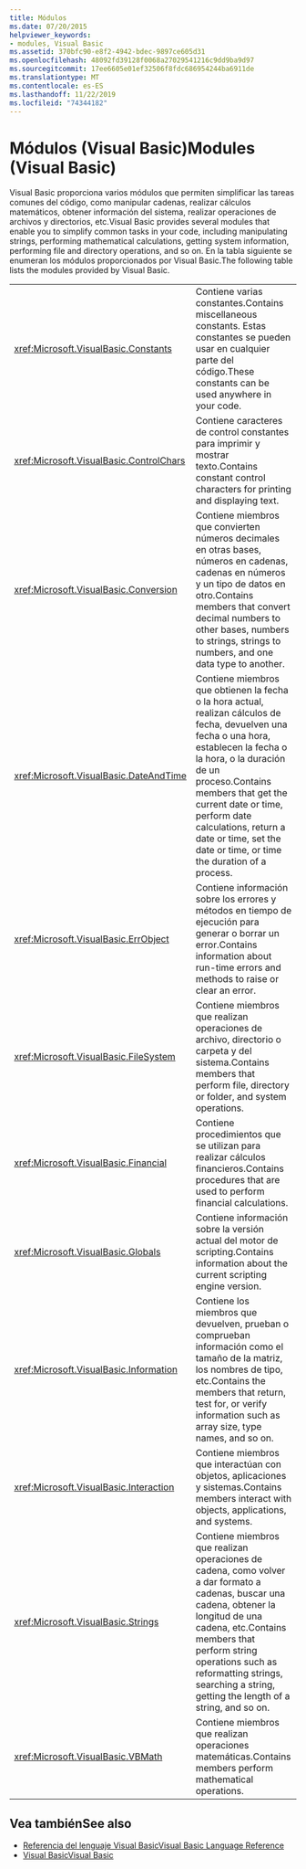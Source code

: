 ```yaml
---
title: Módulos
ms.date: 07/20/2015
helpviewer_keywords:
- modules, Visual Basic
ms.assetid: 370bfc90-e8f2-4942-bdec-9897ce605d31
ms.openlocfilehash: 48092fd39128f0068a27029541216c9dd9ba9d97
ms.sourcegitcommit: 17ee6605e01ef32506f8fdc686954244ba6911de
ms.translationtype: MT
ms.contentlocale: es-ES
ms.lasthandoff: 11/22/2019
ms.locfileid: "74344182"
---
```

# <a name="modules-visual-basic"></a><span data-ttu-id="dcf7d-102">Módulos (Visual Basic)</span><span class="sxs-lookup"><span data-stu-id="dcf7d-102">Modules (Visual Basic)</span></span>

<span data-ttu-id="dcf7d-103">Visual Basic proporciona varios módulos que permiten simplificar las tareas comunes del código, como manipular cadenas, realizar cálculos matemáticos, obtener información del sistema, realizar operaciones de archivos y directorios, etc.</span><span class="sxs-lookup"><span data-stu-id="dcf7d-103">Visual Basic provides several modules that enable you to simplify common tasks in your code, including manipulating strings, performing mathematical calculations, getting system information, performing file and directory operations, and so on.</span></span> <span data-ttu-id="dcf7d-104">En la tabla siguiente se enumeran los módulos proporcionados por Visual Basic.</span><span class="sxs-lookup"><span data-stu-id="dcf7d-104">The following table lists the modules provided by Visual Basic.</span></span>  
  
|||  
|---|---|  
|<xref:Microsoft.VisualBasic.Constants>|<span data-ttu-id="dcf7d-105">Contiene varias constantes.</span><span class="sxs-lookup"><span data-stu-id="dcf7d-105">Contains miscellaneous constants.</span></span> <span data-ttu-id="dcf7d-106">Estas constantes se pueden usar en cualquier parte del código.</span><span class="sxs-lookup"><span data-stu-id="dcf7d-106">These constants can be used anywhere in your code.</span></span>|  
|<xref:Microsoft.VisualBasic.ControlChars>|<span data-ttu-id="dcf7d-107">Contiene caracteres de control constantes para imprimir y mostrar texto.</span><span class="sxs-lookup"><span data-stu-id="dcf7d-107">Contains constant control characters for printing and displaying text.</span></span>|  
|<xref:Microsoft.VisualBasic.Conversion>|<span data-ttu-id="dcf7d-108">Contiene miembros que convierten números decimales en otras bases, números en cadenas, cadenas en números y un tipo de datos en otro.</span><span class="sxs-lookup"><span data-stu-id="dcf7d-108">Contains members that convert decimal numbers to other bases, numbers to strings, strings to numbers, and one data type to another.</span></span>|  
|<xref:Microsoft.VisualBasic.DateAndTime>|<span data-ttu-id="dcf7d-109">Contiene miembros que obtienen la fecha o la hora actual, realizan cálculos de fecha, devuelven una fecha o una hora, establecen la fecha o la hora, o la duración de un proceso.</span><span class="sxs-lookup"><span data-stu-id="dcf7d-109">Contains members that get the current date or time, perform date calculations, return a date or time, set the date or time, or time the duration of a process.</span></span>|  
|<xref:Microsoft.VisualBasic.ErrObject>|<span data-ttu-id="dcf7d-110">Contiene información sobre los errores y métodos en tiempo de ejecución para generar o borrar un error.</span><span class="sxs-lookup"><span data-stu-id="dcf7d-110">Contains information about run-time errors and methods to raise or clear an error.</span></span>|  
|<xref:Microsoft.VisualBasic.FileSystem>|<span data-ttu-id="dcf7d-111">Contiene miembros que realizan operaciones de archivo, directorio o carpeta y del sistema.</span><span class="sxs-lookup"><span data-stu-id="dcf7d-111">Contains members that perform file, directory or folder, and system operations.</span></span>|  
|<xref:Microsoft.VisualBasic.Financial>|<span data-ttu-id="dcf7d-112">Contiene procedimientos que se utilizan para realizar cálculos financieros.</span><span class="sxs-lookup"><span data-stu-id="dcf7d-112">Contains procedures that are used to perform financial calculations.</span></span>|  
|<xref:Microsoft.VisualBasic.Globals>|<span data-ttu-id="dcf7d-113">Contiene información sobre la versión actual del motor de scripting.</span><span class="sxs-lookup"><span data-stu-id="dcf7d-113">Contains information about the current scripting engine version.</span></span>|  
|<xref:Microsoft.VisualBasic.Information>|<span data-ttu-id="dcf7d-114">Contiene los miembros que devuelven, prueban o comprueban información como el tamaño de la matriz, los nombres de tipo, etc.</span><span class="sxs-lookup"><span data-stu-id="dcf7d-114">Contains the members that return, test for, or verify information such as array size, type names, and so on.</span></span>|  
|<xref:Microsoft.VisualBasic.Interaction>|<span data-ttu-id="dcf7d-115">Contiene miembros que interactúan con objetos, aplicaciones y sistemas.</span><span class="sxs-lookup"><span data-stu-id="dcf7d-115">Contains members interact with objects, applications, and systems.</span></span>|  
|<xref:Microsoft.VisualBasic.Strings>|<span data-ttu-id="dcf7d-116">Contiene miembros que realizan operaciones de cadena, como volver a dar formato a cadenas, buscar una cadena, obtener la longitud de una cadena, etc.</span><span class="sxs-lookup"><span data-stu-id="dcf7d-116">Contains members that perform string operations such as reformatting strings, searching a string, getting the length of a string, and so on.</span></span>|  
|<xref:Microsoft.VisualBasic.VBMath>|<span data-ttu-id="dcf7d-117">Contiene miembros que realizan operaciones matemáticas.</span><span class="sxs-lookup"><span data-stu-id="dcf7d-117">Contains members perform mathematical operations.</span></span>|  
  
## <a name="see-also"></a><span data-ttu-id="dcf7d-118">Vea también</span><span class="sxs-lookup"><span data-stu-id="dcf7d-118">See also</span></span>

- [<span data-ttu-id="dcf7d-119">Referencia del lenguaje Visual Basic</span><span class="sxs-lookup"><span data-stu-id="dcf7d-119">Visual Basic Language Reference</span></span>](../../visual-basic/language-reference/index.md)
- [<span data-ttu-id="dcf7d-120">Visual Basic</span><span class="sxs-lookup"><span data-stu-id="dcf7d-120">Visual Basic</span></span>](../../visual-basic/index.md)
